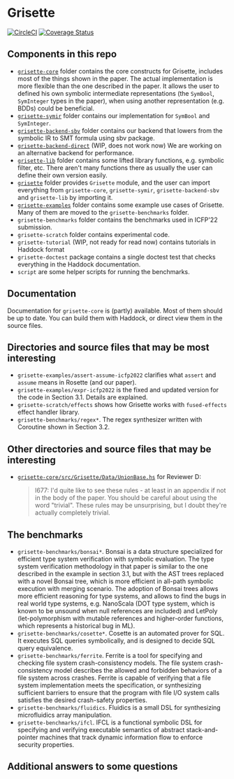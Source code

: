 # Grisette

[![CircleCI](https://circleci.com/gh/lsrcz/grisette-haskell/tree/main.svg?style=svg&circle-token=feae0d11f5760b7966cc8f694337f26317c26b1a)](https://circleci.com/gh/lsrcz/grisette-haskell/tree/main) [![Coverage Status](https://coveralls.io/repos/github/lsrcz/grisette-haskell/badge.svg?branch=main&t=ec2wZa&kill_cache=1)](https://coveralls.io/github/lsrcz/grisette-haskell?branch=main&t=ec2wZa&kill_cache=1)

## Components in this repo

- [`grisette-core`](grisette-core) folder contains the core constructs for Grisette, includes most of the things shown in the paper.
  The actual implementation is more flexible than the one described in the paper.
  It allows the user to defined his own symbolic intermediate representations (the `SymBool`, `SymInteger` types in the paper),
  when using another representation (e.g. BDDs) could be beneficial.
- [`grisette-symir`](grisette-symir) folder contains our implementation for `SymBool` and `SymInteger`.
- [`grisette-backend-sbv`](grisette-backend-sbv) folder contains our backend that lowers from the symbolic IR to SMT formula using sbv package.
- [`grisette-backend-direct`](grisette-backend-direct) (WIP, does not work now) We are working on an alternative backend for performance.
- [`grisette-lib`](grisette-lib) folder contains some lifted library functions, e.g. symbolic filter, etc.
  There aren't many functions there as usually the user can define their own version easily.
- [`grisette`](grisette) folder provides `Grisette` module, and the user can import everything from `grisette-core`, `grisette-symir`, `grisette-backend-sbv` and `grisette-lib` by importing it.
- [`grisette-examples`](grisette-example) folder contains some example use cases of Grisette. Many of them are moved to the `grisette-benchmarks` folder.
- `grisette-benchmarks` folder contains the benchmarks used in ICFP'22 submission.
- `grisette-scratch` folder contains experimental code.
- `grisette-tutorial` (WIP, not ready for read now) contains tutorials in Haddock format
- `grisette-doctest` package contains a single doctest test that checks everything in the Haddock documentation.
- `script` are some helper scripts for running the benchmarks.

## Documentation
Documentation for `grisette-core` is (partly) available. Most of them should be up to date.
You can build them with Haddock, or direct view them in the source files.

## Directories and source files that may be most interesting
- `grisette-examples/assert-assume-icfp2022` clarifies what `assert` and `assume` means in Rosette (and our paper).
- `grisette-examples/expr-icfp2022` is the fixed and updated version for the code in Section 3.1.
   Details are explained.
- `grisette-scratch/effects` shows how Grisette works with `fused-effects` effect handler library.
- `grisette-benchmarks/regex*`. The regex synthesizer written with Coroutine shown in Section 3.2.

## Other directories and source files that may be interesting
- [`grisette-core/src/Grisette/Data/UnionBase.hs`](grisette-core/src/Grisette/Data/UnionBase.hs) for Reviewer D:
  > l677: I'd quite like to see these rules - at least in an appendix if not in the body of the paper. You should be careful about using the word "trivial". These rules may be unsurprising, but I doubt they're actually completely trivial.

## The benchmarks
- `grisette-benchmarks/bonsai*`. Bonsai is a data structure specialized for efficient type system verification with symbolic evaluation.
The type system verification methodology in that paper is similar to the one described in the example in section 3.1,
but with the AST trees replaced with a novel Bonsai tree, which is more efficient in all-path symbolic execution with merging scenario.
The adoption of Bonsai trees allows more efficient reasoning for type systems, and allows to find the bugs in real world type systems,
e.g. NanoScala (DOT type system, which is known to be unsound when null references are included) and LetPoly (let-polymorphism with mutable references and higher-order functions, which represents a historical bug in ML).
- `grisette-benchmarks/cosette*`. Cosette is an automated prover for SQL.
It executes SQL queries symbolically, and is designed to decide SQL query equivalence.
- `grisette-benchmarks/ferrite`. Ferrite is a tool for specifying and checking file system crash-consistency models. The file system crash-consistency model describes the allowed and forbidden behaviors of a file system across crashes. Ferrite is capable of verifying that a file system implementation meets the specification, or synthesizing sufficient barriers to ensure that the program with file I/O system calls satisfies the desired crash-safety properties.
- `grisette-benchmarks/fluidics`. Fluidics is a small DSL for synthesizing microfluidics array manipulation.
- `grisette-benchmarks/ifcl`. IFCL is a functional symbolic DSL for specifying and verifying executable semantics of abstract stack-and-pointer machines that track dynamic information flow to enforce security properties.


## Additional answers to some questions
